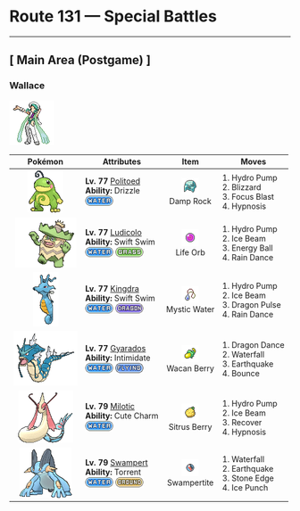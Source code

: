 # Route 131 — Special Battles

---

## [ Main Area (Postgame) ]


### Wallace

![Wallace](../../assets/important_trainers/wallace.png "Wallace")

| Pokémon | Attributes | Item | Moves |
|:-------:|------------|:----:|-------|
| ![Politoed](../../assets/sprites/politoed/front.gif "Politoed: The curled hair on Politoed’s head is proof of its status as a king. It is said that the longer and more curled the hair, the more respect this Pokémon earns from its peers.") | **Lv. 77** [Politoed](../../pokemon/politoed.md)<br>**Ability:** <span class="tooltip" title="The Pokémon makes it rain when it enters a battle.">Drizzle</span><br>![water](../../assets/types/water.png) | ![Damp Rock](../../assets/items/damp_rock.png "Damp Rock")<br><span class="tooltip" title="Held: The holder's Rain Dance will create rain lasting for eight turns rather than five.  As this item affects the move rather than the weather itself, the effect is not lost if the holder leaves battle or drops this item.">Damp Rock</span> | 1. <span class="tooltip" title="The target is blasted by a huge volume of water launched under great pressure.">Hydro Pump</span><br>2. <span class="tooltip" title="A howling blizzard is summoned to strike opposing Pokémon. This may also leave the opposing Pokémon frozen.">Blizzard</span><br>3. <span class="tooltip" title="The user heightens its mental focus and unleashes its power. This may also lower the target’s Sp. Def.">Focus Blast</span><br>4. <span class="tooltip" title="The user employs hypnotic suggestion to make the target fall into a deep sleep.">Hypnosis</span> |
| ![Ludicolo](../../assets/sprites/ludicolo/front.gif "Ludicolo: Upon hearing an upbeat and cheerful rhythm, the cells in Ludicolo’s body become very energetic and active. Even in battle, this Pokémon will exhibit an amazing amount of power.") | **Lv. 77** [Ludicolo](../../pokemon/ludicolo.md)<br>**Ability:** <span class="tooltip" title="Boosts the Pokémon’s Speed stat in rain.">Swift Swim</span><br>![water](../../assets/types/water.png) ![grass](../../assets/types/grass.png) | ![Life Orb](../../assets/items/life_orb.png "Life Orb")<br><span class="tooltip" title="Held: Damage from the holder's moves is increased by 30%.  On each turn the holder uses a damage-inflicting move, it takes 10% its max HP in damage.">Life Orb</span> | 1. <span class="tooltip" title="The target is blasted by a huge volume of water launched under great pressure.">Hydro Pump</span><br>2. <span class="tooltip" title="The target is struck with an icy-cold beam of energy. This may also leave the target frozen.">Ice Beam</span><br>3. <span class="tooltip" title="The user draws power from nature and fires it at the target. This may also lower the target’s Sp. Def.">Energy Ball</span><br>4. <span class="tooltip" title="The user summons a heavy rain that falls for five turns, powering up Water-type moves.">Rain Dance</span> |
| ![Kingdra](../../assets/sprites/kingdra/front.gif "Kingdra: Kingdra sleeps on the seafloor where it is otherwise devoid of life. When a storm arrives, the Pokémon is said to awaken and wander about in search of prey.") | **Lv. 77** [Kingdra](../../pokemon/kingdra.md)<br>**Ability:** <span class="tooltip" title="Boosts the Pokémon’s Speed stat in rain.">Swift Swim</span><br>![water](../../assets/types/water.png) ![dragon](../../assets/types/dragon.png) | ![Mystic Water](../../assets/items/mystic_water.png "Mystic Water")<br><span class="tooltip" title="Held: Increases the power of the holder's Water moves by 20%.">Mystic Water</span> | 1. <span class="tooltip" title="The target is blasted by a huge volume of water launched under great pressure.">Hydro Pump</span><br>2. <span class="tooltip" title="The target is struck with an icy-cold beam of energy. This may also leave the target frozen.">Ice Beam</span><br>3. <span class="tooltip" title="The target is attacked with a shock wave generated by the user’s gaping mouth.">Dragon Pulse</span><br>4. <span class="tooltip" title="The user summons a heavy rain that falls for five turns, powering up Water-type moves.">Rain Dance</span> |
| ![Gyarados](../../assets/sprites/gyarados/front.gif "Gyarados: Once Gyarados goes on a rampage, its ferociously violent blood doesn’t calm until it has burned everything down. There are records of this Pokémon’s rampages lasting a whole month.") | **Lv. 77** [Gyarados](../../pokemon/gyarados.md)<br>**Ability:** <span class="tooltip" title="Lowers the opposing Pokémon’s Attack stat.">Intimidate</span><br>![water](../../assets/types/water.png) ![flying](../../assets/types/flying.png) | ![Wacan Berry](../../assets/items/wacan_berry.png "Wacan Berry")<br><span class="tooltip" title="Held in battle :   When the holder would take super-effective electric-type damage, it consumes this item to halve the amount of damage taken.">Wacan Berry</span> | 1. <span class="tooltip" title="The user vigorously performs a mystic, powerful dance that raises its Attack and Speed stats.">Dragon Dance</span><br>2. <span class="tooltip" title="The user charges at the target and may make it flinch. This can also be used to climb a waterfall.">Waterfall</span><br>3. <span class="tooltip" title="The user sets off an earthquake that strikes every Pokémon around it. ">Earthquake</span><br>4. <span class="tooltip" title="The user bounces up high, then drops on the target on the second turn. This may also leave the target with paralysis.">Bounce</span> |
| ![Milotic](../../assets/sprites/milotic/front.gif "Milotic: Milotic live at the bottom of large lakes. When this Pokémon’s body glows a vivid pink, it releases a pulsing wave of energy that brings soothing calm to troubled hearts.") | **Lv. 79** [Milotic](../../pokemon/milotic.md)<br>**Ability:** <span class="tooltip" title="Contact with the Pokémon may cause infatuation.">Cute Charm</span><br>![water](../../assets/types/water.png) | ![Sitrus Berry](../../assets/items/sitrus_berry.png "Sitrus Berry")<br><span class="tooltip" title="Held in battle :   When the holder has 1/2 its max HP remaining or less, it consumes this item to restore 1/4 its max HP.  Used on a party Pokémon :   Restores 1/4 the Pokémon's max HP.">Sitrus Berry</span> | 1. <span class="tooltip" title="The target is blasted by a huge volume of water launched under great pressure.">Hydro Pump</span><br>2. <span class="tooltip" title="The target is struck with an icy-cold beam of energy. This may also leave the target frozen.">Ice Beam</span><br>3. <span class="tooltip" title="Restoring its own cells, the user restores its own HP by half of its max HP.">Recover</span><br>4. <span class="tooltip" title="The user employs hypnotic suggestion to make the target fall into a deep sleep.">Hypnosis</span> |
| ![Swampert](../../assets/sprites/swampert/front.gif "Swampert: Swampert predicts storms by sensing subtle differences in the sounds of waves and tidal winds with its fins. If a storm is approaching, it piles up boulders to protect itself.") | **Lv. 79** [Swampert](../../pokemon/swampert.md)<br>**Ability:** <span class="tooltip" title="Powers up Water-type moves when the Pokémon is in trouble.">Torrent</span><br>![water](../../assets/types/water.png) ![ground](../../assets/types/ground.png) | ![Swampertite](../../assets/items/swampertite.png "Swampertite")<br><span class="tooltip" title="Held: Allows Swampert to Mega Evolve into Mega Swampert.">Swampertite</span> | 1. <span class="tooltip" title="The user charges at the target and may make it flinch. This can also be used to climb a waterfall.">Waterfall</span><br>2. <span class="tooltip" title="The user sets off an earthquake that strikes every Pokémon around it. ">Earthquake</span><br>3. <span class="tooltip" title="The user stabs the target with sharpened stones from below. Critical hits land more easily.">Stone Edge</span><br>4. <span class="tooltip" title="The target is punched with an icy fist. This may also leave the target frozen.">Ice Punch</span> |

